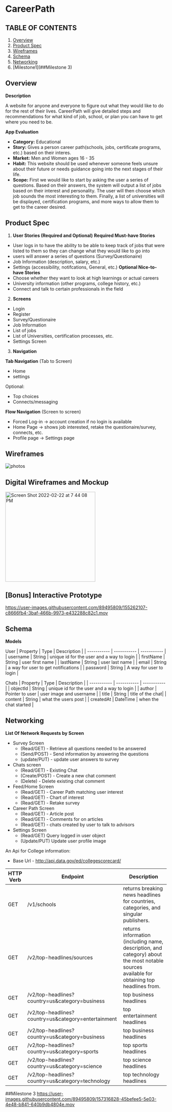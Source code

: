 # CareerPath

## TABLE OF CONTENTS 
1. [Overview](##Overview) 
2. [Product Spec](##ProductSpec)
3. [Wireframes](##Wireframes)
4. [Schema](##Schema)
5. [Networking](##Networking)
6. [Milestone1](##Milestone 3)

## Overview

**Description**

A website for anyone and everyone to figure out what they would like to do for the rest of their lives. CareerPath will give detailed steps and recommendations for what kind of job, school, or plan you can have to get where you need to be. 


**App Evaluation**
- **Category:** Educational
- **Story:** Gives a person career path(schools, jobs, certificate programs, etc.) based on their interes.
- **Market:** Men and Women ages 16 - 35
- **Habit:** This website should be used whenever someone feels unsure about their future or needs guidance going into the next stages of their life.
- **Scope:** First we would like to start by asking the user a series of questions. Based on their answers, the system will output a list of jobs based on their interest and personality. The user will then choose which job sounds the most interesting to them. Finally, a list of universities will be displayed, certification programs, and more ways to allow them to get to the career desired.

## Product Spec

1. **User Stories (Required and Optional)**
**Required Must-have Stories**
- User logs in to have the ability to be able to keep track of jobs that were listed to them so they can change what they would like to go into
- users will answer a series of questions (Survey/Questionaire)
- Job Information (description, salary, etc.)
- Settings (accessibility, notifcations, General, etc.)
**Optional Nice-to-have Stories**
- Choose whether they want to look at high learnings or actual careers
- University information (other programs, college history, etc.)
- Connect and talk to certain professionals in the field 

2. **Screens**
- Login
- Register
- Survey/Questionaire
- Job Information
- List of jobs
- List of Universities, certification processes, etc.
- Settings Screen

3. **Navigation**

**Tab Navigation** (Tab to Screen)
- Home
- settings 

Optional:
- Top choices
- Connects/messaging

**Flow Navigation** (Screen to screen)
- Forced Log-in -> account creation if no login is available
- Home Page -> shows job interested, retake the questionaire/survey, connects, etc. 
- Profile page -> Settings page 

## Wireframes

![photos](https://user-images.githubusercontent.com/89495809/155232557-07575334-2ee0-4bb4-a35f-183ff0b6eea2.jpg)

## Digital Wireframes and Mockup

<img width="281" alt="Screen Shot 2022-02-22 at 7 44 08 PM" src="https://user-images.githubusercontent.com/89495809/155244185-fe99dbcb-2912-488c-86f8-996e898c1dbe.png">

## [Bonus] Interactive Prototype

https://user-images.githubusercontent.com/89495809/155262107-c8666fb4-3baf-466b-9973-e432288c82c1.mov

## Schema
**Models**

User
| Property | Type | Description |
| ----------- | ----------- | ----------- |
| username | String | unique id for the user and a way to login |
| firstName | String | user first name |
| lastName | String | user last name |
| email | String | a way for user to get notifications |
| password | String | A way for user to login |

Chats
| Property | Type | Description |
| ----------- | ----------- | ----------- |
| objectId | String | unique id for the user and a way to login |
| author | Pointer to user | user image and username |
| title | String | title of the chat|
| content | String | what the users post |
| createdAt | DateTime | when the chat started |


## Networking

**List Of Network Requests by Screen**

* Survey Screen
   * (Read/GET) - Retrieve all questions needed to be answered
   * (Send/POST) - Send information by answering the questions
   * (update/PUT) - update user answers to survey
* Chats screen
   * (Read/GET) - Existing Chat
   * (Create/POST) - Create a new chat comment
   * (Delete) - Delete existing chat comment
* Feed/Home Screen
   * (Read/GET) - Career Path matching user interest
   * (Read/GET) - Chart of interest
   *  (Read/GET) - Retake survey
* Career Path Screen
   * (Read/GET) - Article post
   * (Read/GET) - Comments for on articles
   * (Read/GET) - chats created by user to talk to advisors
* Settings Screen
   * (Read/GET) Query logged in user object
   * (Update/PUT) Update user profile image

An Api for College information:

* Base Url - http://api.data.gov/ed/collegescorecard/

| HTTP Verb | Endpoint | Description |
| -------------- | --------- | ---- |
| GET  | /v1/schools | returns breaking news headlines for countries, categories, and singular publishers.|
| GET | /v2/top-headlines/sources | returns information (including name, description, and category) about the most notable sources available for obtaining top headlines from.|
| GET | /v2/top-headlines?country=us&category=business | top business headlines |
| GET | /v2/top-headlines?country=us&category=entertainment | top entertainment headlines |
| GET | /v2/top-headlines?country=us&category=business | top business headlines |
| GET | /v2/top-headlines?country=us&category=sports | top sports headlines |
| GET | /v2/top-headlines?country=us&category=science | top science headlines |
| GET | /v2/top-headlines?country=us&category=technology | top technology headlines |

##Milestone 3
https://user-images.githubusercontent.com/89495809/157316828-45befee5-5e03-4e48-b841-640b9db4804e.mov
